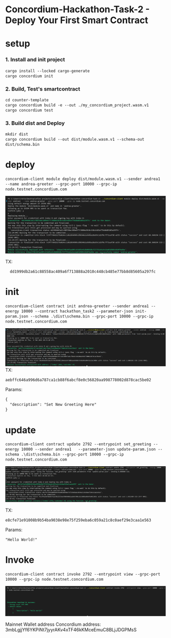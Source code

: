 # Concordium-Hackathon-Task-2 - Deploy Your First Smart Contract

# setup

### 1. Install and init project

````
cargo install --locked cargo-generate
cargo concordium init
````

### 2. Build, Test's smartcontract

````
cd counter-template
cargo concordium build -e --out ./my_concordium_project.wasm.v1
cargo concordium test
````


### 3. Build dist and Deploy

````
mkdir dist
cargo concordium build --out dist/module.wasm.v1 --schema-out dist/schema.bin
````

# deploy

````
concordium-client module deploy dist/module.wasm.v1 --sender andrea1  --name andrea-greeter --grpc-port 10000 --grpc-ip node.testnet.concordium.com
````

![deploy](https://github.com/AndreaRettaroli/Concordium-Hackathon-Task-2/blob/master/img/deploy.PNG)

TX:
````
  dd1999db2a61c88558ac409a6f713888a2010c448cb485e77bb8d85605a297fc
````


# init 

````
concordium-client contract init andrea-greeter --sender andrea1 --energy 10000 --contract hackathon_task2 --parameter-json init-param.json --schema .\dist\schema.bin --grpc-port 10000 --grpc-ip node.testnet.concordium.com 
````

![init](https://github.com/AndreaRettaroli/Concordium-Hackathon-Task-2/blob/master/img/init.PNG)
TX:
````
aebffc646a996d6a787ca1cb88f6abcf8e0c56820aa998778002d878cac5be02
````
Params:
````
{
  "description": "Set New Greeting Here"
}
````



# update 
````
concordium-client contract update 2792 --entrypoint set_greeting --energy 10000 --sender andrea1   --parameter-json update-param.json --schema .\dist\schema.bin --grpc-port 10000 --grpc-ip node.testnet.concordium.com 
````

![update](https://github.com/AndreaRettaroli/Concordium-Hackathon-Task-2/blob/master/img/update.PNG)

TX:
````
e8cfe71e91008b9b54ba9038e98e75f259eba6c059a21c8c0aef29e3caa1e563
````
Params:
````
"Hello World!"
````

# Invoke
````
concordium-client contract invoke 2792 --entrypoint view --grpc-port 10000 --grpc-ip node.testnet.concordium.com 
````
![invoke](https://github.com/AndreaRettaroli/Concordium-Hackathon-Task-2/blob/master/img/invoke.PNG)

Mainnet Wallet address
Concordium address:  3mbLgjjYf6YKPiNt7jyyrAKv4xTF46kKMceEmuC8BLjJDGPMsS
